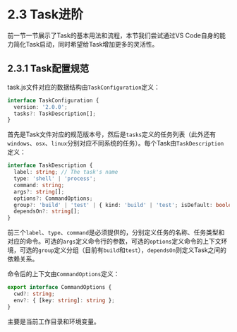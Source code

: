 # 2.3 Task进阶

前一节一节展示了Task的基本用法和流程，本节我们尝试通过VS Code自身的能力简化Task启动，同时希望给Task增加更多的灵活性。

## 2.3.1 Task配置规范

task.js文件对应的数据结构由`TaskConfiguration`定义：

```ts
interface TaskConfiguration {
  version: '2.0.0';
  tasks?: TaskDescription[];
}
```

首先是Task文件对应的规范版本号，然后是`tasks`定义的任务列表（此外还有`windows`、`osx`、`linux`分别对应不同系统的任务）。每个Task由`TaskDescription`定义：

```ts
interface TaskDescription {
  label: string; // The task's name
  type: 'shell' | 'process';
  command: string;
  args?: string[];
  options?: CommandOptions;
  group?: 'build' | 'test' | { kind: 'build' | 'test'; isDefault: boolean };
  dependsOn?: string[];
}
```

前三个`label`、`type`、`command`是必须提供的，分别定义任务的名称、任务类型和对应的命令。可选的`args`定义命令行的参数，可选的`options`定义命令的上下文环境，可选的`group`定义分组（目前有`build`和`test`），`dependsOn`则定义Task之间的依赖关系。

命令后的上下文由`CommandOptions`定义：

```ts
export interface CommandOptions {
  cwd?: string;
  env?: { [key: string]: string };
}
```

主要是当前工作目录和环境变量。

<!--

测试无法在命令行获得结果

 --extensions-dir <dir>              Set the root path for extensions.

code --list-extensions --show-versions

https://code.visualstudio.com/api/working-with-extensions/testing-extension


code \
--extensionDevelopmentPath=<EXTENSION-ROOT-PATH> \
--extensionTestsPath=<TEST-RUNNER-SCRIPT-PATH>


code --disable-extensions --extensionDevelopmentPath=. --extensionTestsPath=./test/runTest.ts



以第一章插件为例，构建，测试，打包三个步骤

## 2.3.2 更复杂一点的Task

all/build/pack/clean

## 2.3.1 绑定快捷键

https://github.com/microsoft/vscode/issues/108051

## 2.3.2 输入参数

输出参数类别

后台task运行，怎么停止？

## 2.3.3 依赖关系

```
    {
      "label": "Build",
      "dependsOn": ["Client Build", "Server Build"]
    }

```

多个是顺序吗，全部执行的时候

找一个案例

1. 获取二进制，生成文档，打包


快捷键和分组



默认的几类命令。

-->

<!--
https://code.visualstudio.com/docs/editor/tasks

https://code.visualstudio.com/docs/editor/tasks-appendix
-->
